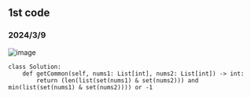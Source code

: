 ## 1st code
### 2024/3/9
![image](https://github.com/PhoenixCHW/My_leetcode/assets/39382795/2133d638-9133-45ab-9c7b-3d88965a85a9)
```python3
class Solution:
    def getCommon(self, nums1: List[int], nums2: List[int]) -> int:
        return (len(list(set(nums1) & set(nums2))) and min(list(set(nums1) & set(nums2)))) or -1
```
